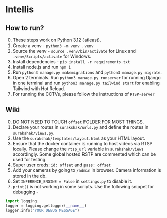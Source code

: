 # Intellis

## How to run?
0. These steps work on Python 3.12 (atleast).
1. Create a venv - `python3 -m venv .venv`
2. Source the venv - `source .venv/bin/activate` for Linux and `.venv/Scripts/activate` for Windows.
3. Install dependencies - `pip install -r requirements.txt`
4. Install node.js and run `npm i`
5. Run `python3 manage.py makemigrations` and `python3 manage.py migrate`. 
6. Open 2 terminals. Run `python3 manage.py runserver` for running Django in one terminal and run `python3 manage.py tailwind start` for enabling Tailwind with Hot Reload. 
7. For running the CCTVs, please follow the instructions of `RTSP-server`

## Wiki
0. DO NOT NEED TO TOUCH `offset` FOLDER FOR MOST THINGS.
1. Declare your routes in `surakshak/urls.py` and define the routes in `surakshak/views.py`.
2. Use the `surakshak/templates/layout.html` as your HTML layout.
3. Ensure that the docker container is running to host videos via RTSP locally. Please change the `rtsp_url` variable in `surakshak/views` accordingly. Some global hosted RSTP are commented which can be used for testing.
4. Super user creds: `id: offset` and `pass: offset`
5. Add your cameras by going to `/admin` in browser. Camera information is stored in the db.
6. Set `INFERENCE_ENGINE = False` in `settings.py` to disable it.
7. `print()` is not working in some scripts. Use the following snippet for debugging - 
```python
import logging 
logger = logging.getlogger(__name__)
logger.info("YOUR DEBUG MESSAGE")
```  
